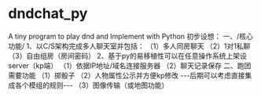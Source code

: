 # dndchat_py
A tiny program to play dnd and Implement with Python
初步设想：
一、/核心功能/
  1、以C/S架构完成多人聊天室并包括：
    （1）多人同房聊天
    （2）1对1私聊
    （3）自由组房（房间密码）
  2、基于py的易移植性可以在任意操作系统上架设server（kp端）
    （1）依据IP地址/域名连接服务器
    （2）聊天记录保存
二、跑团需要功能
  （1）掷骰子
  （2）人物属性公示并方便kp修改
  ---后期可以考虑直接集成各个模组的规则---
  （3）图像传输（或地图功能）
